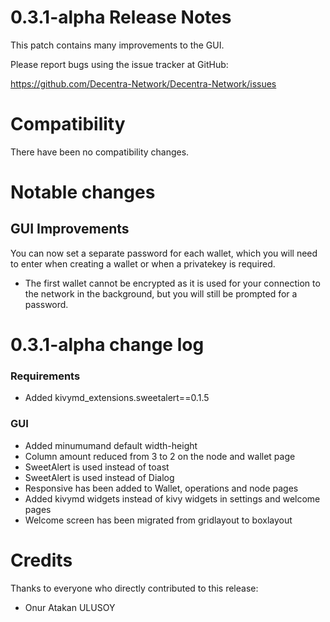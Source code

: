 0.3.1-alpha Release Notes
====================

This patch contains many improvements to the GUI.

Please report bugs using the issue tracker at GitHub:

  <https://github.com/Decentra-Network/Decentra-Network/issues>

Compatibility
==============

There have been no compatibility changes.

Notable changes
===============

## GUI Improvements

You can now set a separate password for each wallet, 
which you will need to enter when creating a wallet 
or when a privatekey is required.

* The first wallet cannot be encrypted as it is used for your connection to the network in the background, but you will still be prompted for a password.

0.3.1-alpha change log
=================

### Requirements
- Added kivymd_extensions.sweetalert==0.1.5

### GUI
- Added minumumand default width-height
- Column amount reduced from 3 to 2 on the node and wallet page
- SweetAlert is used instead of toast
- SweetAlert is used instead of Dialog
- Responsive has been added to Wallet, operations and node pages
- Added kivymd widgets instead of kivy widgets in settings and welcome pages
- Welcome screen has been migrated from gridlayout to boxlayout

Credits
=======

Thanks to everyone who directly contributed to this release:

- Onur Atakan ULUSOY
